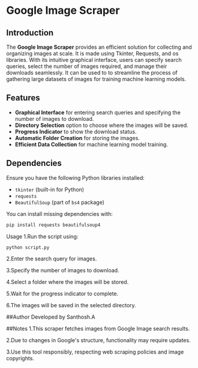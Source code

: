 # Google Image Scraper

## Introduction

The **Google Image Scraper**  provides an efficient solution for collecting and organizing images at scale. It is made using Tkinter, Requests, and os libraries. With its intuitive graphical interface, users can specify search queries, select the number of images required, and manage their downloads seamlessly. It can be used to to streamline the process of gathering large datasets of images for training machine learning models.

## Features

- **Graphical Interface** for entering search queries and specifying the number of images to download.
- **Directory Selection** option to choose where the images will be saved.
- **Progress Indicator** to show the download status.
- **Automatic Folder Creation** for storing the images.
- **Efficient Data Collection** for machine learning model training.

## Dependencies

Ensure you have the following Python libraries installed:

- `tkinter` (built-in for Python)
- `requests`
- `BeautifulSoup` (part of `bs4` package)

You can install missing dependencies with:

```bash
pip install requests beautifulsoup4
```
Usage
1.Run the script using:

```bash
python script.py
```
2.Enter the search query for images.

3.Specify the number of images to download.

4.Select a folder where the images will be stored.

5.Wait for the progress indicator to complete.

6.The images will be saved in the selected directory.

##Author
Developed by Santhosh.A

##Notes
1.This scraper fetches images from Google Image search results.

2.Due to changes in Google's structure, functionality may require updates.

3.Use this tool responsibly, respecting web scraping policies and image copyrights.
